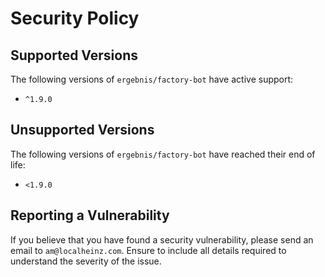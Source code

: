 # Security Policy

## Supported Versions

The following versions of `ergebnis/factory-bot` have active support:

- `^1.9.0`

## Unsupported Versions

The following versions of `ergebnis/factory-bot` have reached their end of life:

- `<1.9.0`

## Reporting a Vulnerability

If you believe that you have found a security vulnerability, please send an email to `am@localheinz.com`. Ensure to include all details required to understand the severity of the issue.
